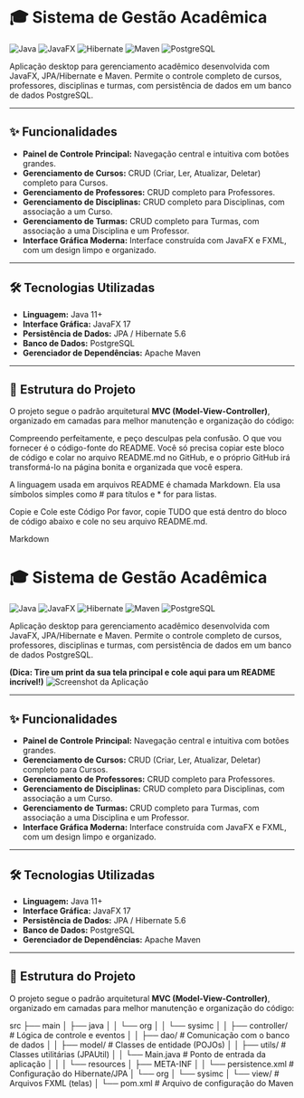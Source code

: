 # 🎓 Sistema de Gestão Acadêmica

![Java](https://img.shields.io/badge/Java-24+-blue?style=for-the-badge&logo=java)
![JavaFX](https://img.shields.io/badge/JavaFX-17-orange?style=for-the-badge&logo=openjfx)
![Hibernate](https://img.shields.io/badge/Hibernate-5.6-red?style=for-the-badge&logo=hibernate)
![Maven](https://img.shields.io/badge/Maven-3-lightgrey?style=for-the-badge&logo=apache-maven)
![PostgreSQL](https://img.shields.io/badge/PostgreSQL-14-blue?style=for-the-badge&logo=postgresql)

Aplicação desktop para gerenciamento acadêmico desenvolvida com JavaFX, JPA/Hibernate e Maven. Permite o controle completo de cursos, professores, disciplinas e turmas, com persistência de dados em um banco de dados PostgreSQL.

---

## ✨ Funcionalidades

* **Painel de Controle Principal:** Navegação central e intuitiva com botões grandes.
* **Gerenciamento de Cursos:** CRUD (Criar, Ler, Atualizar, Deletar) completo para Cursos.
* **Gerenciamento de Professores:** CRUD completo para Professores.
* **Gerenciamento de Disciplinas:** CRUD completo para Disciplinas, com associação a um Curso.
* **Gerenciamento de Turmas:** CRUD completo para Turmas, com associação a uma Disciplina e um Professor.
* **Interface Gráfica Moderna:** Interface construída com JavaFX e FXML, com um design limpo e organizado.

---

## 🛠️ Tecnologias Utilizadas

* **Linguagem:** Java 11+
* **Interface Gráfica:** JavaFX 17
* **Persistência de Dados:** JPA / Hibernate 5.6
* **Banco de Dados:** PostgreSQL
* **Gerenciador de Dependências:** Apache Maven

---

## 📂 Estrutura do Projeto

O projeto segue o padrão arquitetural **MVC (Model-View-Controller)**, organizado em camadas para melhor manutenção e organização do código:

Compreendo perfeitamente, e peço desculpas pela confusão. O que vou fornecer é o código-fonte do README. Você só precisa copiar este bloco de código e colar no arquivo README.md no GitHub, e o próprio GitHub irá transformá-lo na página bonita e organizada que você espera.

A linguagem usada em arquivos README é chamada Markdown. Ela usa símbolos simples como # para títulos e * for para listas.

Copie e Cole este Código
Por favor, copie TUDO que está dentro do bloco de código abaixo e cole no seu arquivo README.md.

Markdown

# 🎓 Sistema de Gestão Acadêmica

![Java](https://img.shields.io/badge/Java-11+-blue?style=for-the-badge&logo=java)
![JavaFX](https://img.shields.io/badge/JavaFX-17-orange?style=for-the-badge&logo=openjfx)
![Hibernate](https://img.shields.io/badge/Hibernate-5.6-red?style=for-the-badge&logo=hibernate)
![Maven](https://img.shields.io/badge/Maven-3-lightgrey?style=for-the-badge&logo=apache-maven)
![PostgreSQL](https://img.shields.io/badge/PostgreSQL-14-blue?style=for-the-badge&logo=postgresql)

Aplicação desktop para gerenciamento acadêmico desenvolvida com JavaFX, JPA/Hibernate e Maven. Permite o controle completo de cursos, professores, disciplinas e turmas, com persistência de dados em um banco de dados PostgreSQL.

**(Dica: Tire um print da sua tela principal e cole aqui para um README incrível!)**
![Screenshot da Aplicação](caminho/para/sua/imagem.png)

---

## ✨ Funcionalidades

* **Painel de Controle Principal:** Navegação central e intuitiva com botões grandes.
* **Gerenciamento de Cursos:** CRUD (Criar, Ler, Atualizar, Deletar) completo para Cursos.
* **Gerenciamento de Professores:** CRUD completo para Professores.
* **Gerenciamento de Disciplinas:** CRUD completo para Disciplinas, com associação a um Curso.
* **Gerenciamento de Turmas:** CRUD completo para Turmas, com associação a uma Disciplina e um Professor.
* **Interface Gráfica Moderna:** Interface construída com JavaFX e FXML, com um design limpo e organizado.

---

## 🛠️ Tecnologias Utilizadas

* **Linguagem:** Java 11+
* **Interface Gráfica:** JavaFX 17
* **Persistência de Dados:** JPA / Hibernate 5.6
* **Banco de Dados:** PostgreSQL
* **Gerenciador de Dependências:** Apache Maven

---

## 📂 Estrutura do Projeto

O projeto segue o padrão arquitetural **MVC (Model-View-Controller)**, organizado em camadas para melhor manutenção e organização do código:

src
├── main
│   ├── java
│   │   └── org
│   │       └── sysimc
│   │           ├── controller/  # Lógica de controle e eventos
│   │           ├── dao/         # Comunicação com o banco de dados
│   │           ├── model/       # Classes de entidade (POJOs)
│   │           ├── utils/       # Classes utilitárias (JPAUtil)
│   │           └── Main.java    # Ponto de entrada da aplicação
│   │
│   └── resources
│       ├── META-INF
│       │   └── persistence.xml  # Configuração do Hibernate/JPA
│       └── org
│           └── sysimc
│               └── view/        # Arquivos FXML (telas)
│
└── pom.xml                      # Arquivo de configuração do Maven
